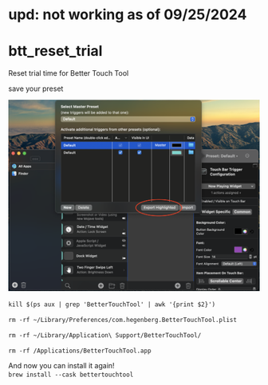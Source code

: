 # upd: not working as of 09/25/2024
# btt_reset_trial
Reset trial time for Better Touch Tool

save your preset  

<img src='image.png'>


`kill $(ps aux | grep 'BetterTouchTool' | awk '{print $2}')`

`rm -rf ~/Library/Preferences/com.hegenberg.BetterTouchTool.plist`

`rm -rf ~/Library/Application\ Support/BetterTouchTool/`

`rm -rf /Applications/BetterTouchTool.app`

And now you can install it again!  
`brew install --cask bettertouchtool`
